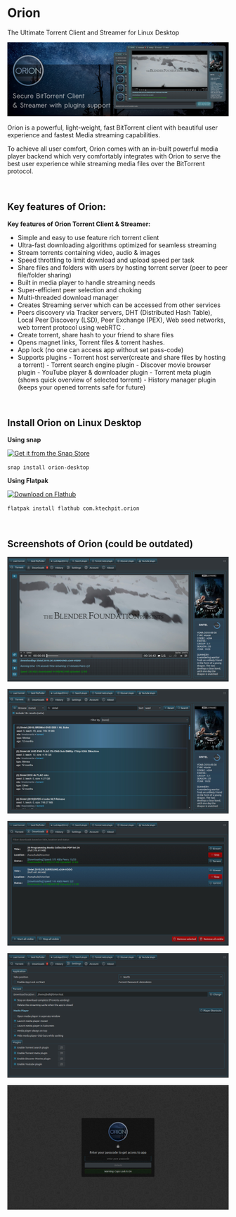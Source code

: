 # Orion
The Ultimate Torrent Client and Streamer for Linux Desktop

<p align="center">
  <img src="https://github.com/keshavbhatt/orion-issue-tracker/blob/master/images/banner_aVrjYhn.jpeg?raw=true">
</p>

Orion is a powerful, light-weight, fast BitTorrent client with beautiful user experience and fastest Media streaming capabilities.

To achieve all user comfort, Orion comes with an in-built powerful media player backend which very comfortably integrates with Orion to serve the best user experience while streaming media files over the BitTorrent protocol. 

<br/>

## Key features of Orion:

**Key features of Orion Torrent Client & Streamer:**
- Simple and easy to use feature rich torrent client
- Ultra-fast downloading algorithms optimized for seamless streaming
- Stream torrents containing video, audio & images
- Speed throttling to limit download and upload speed per task
- Share files and folders  with users by hosting torrent server (peer to peer file/folder sharing)
- Built in media player to handle streaming needs
- Super-efficient peer selection and choking
- Multi-threaded download manager
- Creates Streaming server which can be accessed from other services
- Peers discovery via Tracker servers, DHT (Distributed Hash Table), Local Peer Discovery (LSD), Peer Exchange (PEX), Web seed networks, web torrent protocol using webRTC .
- Create torrent, share hash to your friend to share files
- Opens magnet links, Torrent files & torrent hashes.
- App lock (no one can access app without set pass-code)
- Supports plugins
        - Torrent host server(create and share files by hosting a torrent)
        - Torrent search engine plugin
        - Discover movie browser plugin
        - YouTube player & downloader plugin
        - Torrent meta plugin (shows quick overview of selected torrent)
        - History manager plugin (keeps your opened torrents safe for future)

<br/>

## Install Orion on Linux Desktop

**Using snap**

<a href="https://snapcraft.io/orion-desktop">
  <img  width='240'  alt="Get it from the Snap Store" src="https://snapcraft.io/static/images/badges/en/snap-store-black.svg" />
</a>

`snap install orion-desktop`

**Using Flatpak**

<a href='https://flathub.org/apps/com.ktechpit.orion'><img width='240' alt='Download on Flathub' src='https://dl.flathub.org/assets/badges/flathub-badge-en.png'/></a>

`flatpak install flathub com.ktechpit.orion`

<br/>

## Screenshots of Orion (could be outdated)

![Orion](https://github.com/keshavbhatt/orion-issue-tracker/blob/master/images/1.jpeg?raw=true)

![Orion](https://github.com/keshavbhatt/orion-issue-tracker/blob/master/images/2.jpeg?raw=true)

![Orion](https://github.com/keshavbhatt/orion-issue-tracker/blob/master/images/3.jpeg?raw=true)

![Orion](https://github.com/keshavbhatt/orion-issue-tracker/blob/master/images/4.jpeg?raw=true)

![Orion](https://github.com/keshavbhatt/orion-issue-tracker/blob/master/images/5.jpeg?raw=true)
